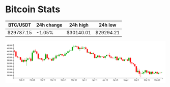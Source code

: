 # Bitcoin Stats

BTC/USDT|24h change|24h high|24h low|
|---|---|---|---|
|$29787.15|-1.05%|$30140.01|$29294.21|

<img src="./chart.svg">
